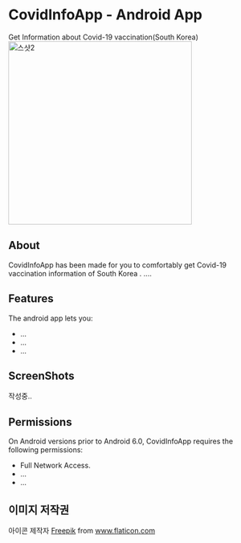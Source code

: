 # CovidInfoApp - Android App
Get Information about Covid-19 vaccination(South Korea)  
  <img width="365" alt="스샷2" src="https://user-images.githubusercontent.com/18653295/137865217-63e156d6-5571-4030-825b-66b66247eae7.png">  
## About
CovidInfoApp has been made for you to comfortably get Covid-19 vaccination information of South Korea . 
....
## Features
The android app lets you:
* ...
* ...
* ...
## ScreenShots
작성중..
## Permissions
On Android versions prior to Android 6.0, CovidInfoApp requires the following permissions:
* Full Network Access.
* ...
* ...
## 이미지 저작권
<div>아이콘 제작자 <a href="https://www.freepik.com" title="Freepik">Freepik</a> from <a href="https://www.flaticon.com/kr/" title="Flaticon">www.flaticon.com</a></div>

